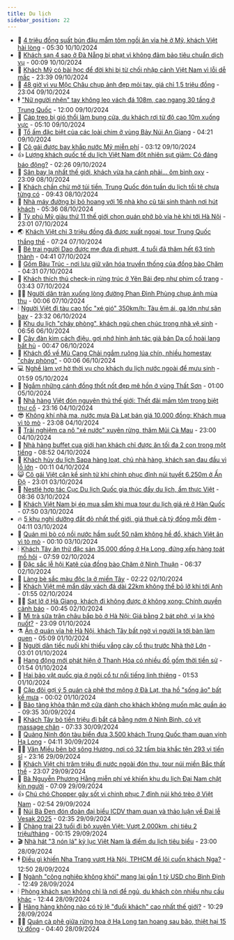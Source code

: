 ```yaml
---
title: Du lịch
sidebar_position: 22
---
```


<!-- dantri-du-lich:START -->
- 🥰 [4 triệu đồng suất bún đậu mắm tôm ngồi ăn vỉa hè ở Mỹ, khách Việt hài lòng](https://dantri.com.vn/du-lich/4-trieu-dong-suat-bun-dau-mam-tom-ngoi-an-via-he-o-my-khach-viet-hai-long-20241010111830285.htm) - 05:30 10/10/2024
- 🥰 [Khách sạn 4 sao ở Đà Nẵng bị phạt vì không đảm bảo tiêu chuẩn dịch vụ](https://dantri.com.vn/du-lich/khach-san-4-sao-o-da-nang-bi-phat-vi-khong-dam-bao-tieu-chuan-dich-vu-20241009204650118.htm) - 00:09 10/10/2024
- 🐻 [Khách Mỹ có bài học để đời khi bị từ chối nhập cảnh Việt Nam vì lỗi dễ mắc](https://dantri.com.vn/du-lich/khach-my-co-bai-hoc-de-doi-khi-bi-tu-choi-nhap-canh-viet-nam-vi-loi-de-mac-20241009211133845.htm) - 23:39 09/10/2024
- 🤩 [48 giờ vi vu Mộc Châu chụp ảnh đẹp mỏi tay, giá chỉ 1,5 triệu đồng](https://dantri.com.vn/du-lich/48-gio-vi-vu-moc-chau-chup-anh-dep-moi-tay-gia-chi-15-trieu-dong-20240901150547018.htm) - 23:04 09/10/2024
- 🕴 [&quot;Nữ người nhện&quot; tay không leo vách đá 108m, cao ngang 30 tầng ở Trung Quốc](https://dantri.com.vn/du-lich/nu-nguoi-nhen-tay-khong-leo-vach-da-108m-cao-ngang-30-tang-o-trung-quoc-20241009165528247.htm) - 12:00 09/10/2024
- 🤩 [Cáp treo bị gió thổi làm bung cửa, du khách rơi từ độ cao 10m xuống vực](https://dantri.com.vn/du-lich/cap-treo-bi-gio-thoi-lam-bung-cua-du-khach-roi-tu-do-cao-10m-xuong-vuc-20241009112633486.htm) - 05:10 09/10/2024
- 🤠 [Tổ ấm đặc biệt của các loài chim ở vùng Bảy Núi An Giang](https://dantri.com.vn/du-lich/to-am-dac-biet-cua-cac-loai-chim-o-vung-bay-nui-an-giang-20241008023224587.htm) - 04:21 09/10/2024
- 💪 [Cô gái được bay khắp nước Mỹ miễn phí](https://dantri.com.vn/du-lich/co-gai-duoc-bay-khap-nuoc-my-mien-phi-20240923162143623.htm) - 03:12 09/10/2024
- 👍 [Lượng khách quốc tế du lịch Việt Nam đột nhiên sụt giảm: Có đáng báo động?](https://dantri.com.vn/du-lich/luong-khach-quoc-te-du-lich-viet-nam-dot-nhien-sut-giam-co-dang-bao-dong-20241008225738253.htm) - 02:26 09/10/2024
- 🚦 [Sân bay lạ nhất thế giới, khách vừa hạ cánh phải... ôm bình oxy](https://dantri.com.vn/du-lich/san-bay-la-nhat-the-gioi-khach-vua-ha-canh-phai-om-binh-oxy-20241008170208465.htm) - 23:09 08/10/2024
- 💪 [Khách chần chừ mở túi tiền, Trung Quốc đón tuần du lịch tồi tệ chưa từng có](https://dantri.com.vn/du-lich/khach-chan-chu-mo-tui-tien-trung-quoc-don-tuan-du-lich-toi-te-chua-tung-co-20241008163940930.htm) - 09:43 08/10/2024
- 💃 [Nhà máy đường bị bỏ hoang với 16 nhà kho cũ tái sinh thành nơi hút khách](https://dantri.com.vn/du-lich/nha-may-duong-bi-bo-hoang-voi-16-nha-kho-cu-tai-sinh-thanh-noi-hut-khach-20241008112546002.htm) - 05:36 08/10/2024
- 👺 [Tỷ phú Mỹ giàu thứ 11 thế giới chọn quán phở bò vỉa hè khi tới Hà Nội](https://dantri.com.vn/du-lich/ty-phu-my-giau-thu-11-the-gioi-chon-quan-pho-bo-via-he-khi-toi-ha-noi-20241006221952576.htm) - 23:01 07/10/2024
- 🌏 [Khách Việt chi 3 triệu đồng đã được xuất ngoại, tour Trung Quốc thắng thế](https://dantri.com.vn/du-lich/khach-viet-chi-3-trieu-dong-da-duoc-xuat-ngoai-tour-trung-quoc-thang-the-20241007115507070.htm) - 07:24 07/10/2024
- 🎡 [Bé trai người Dao được mẹ đưa đi phượt, 4 tuổi đã thăm hết 63 tỉnh thành](https://dantri.com.vn/du-lich/be-trai-nguoi-dao-duoc-me-dua-di-phuot-4-tuoi-da-tham-het-63-tinh-thanh-20241006190539836.htm) - 04:41 07/10/2024
- 🧰 [Gốm Bàu Trúc - nơi lưu giữ văn hóa truyền thống của đồng bào Chăm](https://dantri.com.vn/du-lich/gom-bau-truc-noi-luu-giu-van-hoa-truyen-thong-cua-dong-bao-cham-20241007111803150.htm) - 04:31 07/10/2024
- 💂 [Khách thích thú check-in rừng trúc ở Yên Bái đẹp như phim cổ trang](https://dantri.com.vn/du-lich/khach-thich-thu-check-in-rung-truc-o-yen-bai-dep-nhu-phim-co-trang-20241005131619733.htm) - 03:43 07/10/2024
- 🧑‍🏫 [Người dân tràn xuống lòng đường Phan Đình Phùng chụp ảnh mùa thu](https://dantri.com.vn/du-lich/nguoi-dan-tran-xuong-long-duong-phan-dinh-phung-chup-anh-mua-thu-20241006232240066.htm) - 00:06 07/10/2024
- 🕯 [Người Việt đi tàu cao tốc &quot;xé gió&quot; 350km/h: Tàu êm ái, ga lớn như sân bay](https://dantri.com.vn/du-lich/nguoi-viet-di-tau-cao-toc-xe-gio-350kmh-tau-em-ai-ga-lon-nhu-san-bay-20241006214713852.htm) - 23:32 06/10/2024
- 👀 [Khu du lịch &quot;cháy phòng&quot;, khách ngủ chen chúc trong nhà vệ sinh](https://dantri.com.vn/du-lich/khu-du-lich-chay-phong-khach-ngu-chen-chuc-trong-nha-ve-sinh-20241005084236567.htm) - 06:56 06/10/2024
- 🎉 [Cây đàn kìm cách điệu, gợi nhớ hình ảnh tác giả bản Dạ cổ hoài lang bất hủ](https://dantri.com.vn/du-lich/cay-dan-kim-cach-dieu-goi-nho-hinh-anh-tac-gia-ban-da-co-hoai-lang-bat-hu-20241005162403312.htm) - 00:47 06/10/2024
- 🌊 [Khách đổ về Mù Cang Chải ngắm ruộng lúa chín, nhiều homestay &quot;cháy phòng&quot;](https://dantri.com.vn/du-lich/khach-do-ve-mu-cang-chai-ngam-ruong-lua-chin-nhieu-homestay-chay-phong-20241005202136223.htm) - 00:06 06/10/2024
- 💻 [Nghề làm vợ hờ thời vụ cho khách du lịch nước ngoài để mưu sinh](https://dantri.com.vn/du-lich/nghe-lam-vo-ho-thoi-vu-cho-khach-du-lich-nuoc-ngoai-de-muu-sinh-20241004224432410.htm) - 01:59 05/10/2024
- 💪 [Ngắm những cánh đồng thốt nốt đẹp mê hồn ở vùng Thất Sơn](https://dantri.com.vn/du-lich/ngam-nhung-canh-dong-thot-not-dep-me-hon-o-vung-that-son-20241003220551579.htm) - 01:00 05/10/2024
- 👺 [Nhà hàng Việt đón nguyên thủ thế giới: Thết đãi mắm tôm trong biệt thự cổ](https://dantri.com.vn/du-lich/nha-hang-viet-don-nguyen-thu-the-gioi-thet-dai-mam-tom-trong-biet-thu-co-20240926185653699.htm) - 23:16 04/10/2024
- 😎 [Không khí nhà ma, nước mưa Đà Lạt bán giá 10.000 đồng: Khách mua vì tò mò](https://dantri.com.vn/du-lich/khong-khi-nha-ma-nuoc-mua-da-lat-ban-gia-10000-dong-khach-mua-vi-to-mo-20241004234609772.htm) - 23:08 04/10/2024
- 🌋 [Trải nghiệm ca nô &quot;xé nước&quot; xuyên rừng, thăm Mũi Cà Mau](https://dantri.com.vn/du-lich/trai-nghiem-ca-no-xe-nuoc-xuyen-rung-tham-mui-ca-mau-20241003202837093.htm) - 23:00 04/10/2024
- 🌝 [Nhà hàng buffet cua giới hạn khách chỉ được ăn tối đa 2 con trong một tiếng](https://dantri.com.vn/du-lich/nha-hang-buffet-cua-gioi-han-khach-chi-duoc-an-toi-da-2-con-trong-mot-tieng-20241004141838662.htm) - 08:52 04/10/2024
- 🧠 [Khách hủy du lịch Sapa hàng loạt, chủ nhà hàng, khách sạn đau đầu vì lỗ lớn](https://dantri.com.vn/du-lich/khach-huy-du-lich-sapa-hang-loat-chu-nha-hang-khach-san-dau-dau-vi-lo-lon-20241003211454907.htm) - 00:11 04/10/2024
- 😺 [Cô gái Việt cận kề sinh tử khi chinh phục đỉnh núi tuyết 6.250m ở Ấn Độ](https://dantri.com.vn/du-lich/co-gai-viet-can-ke-sinh-tu-khi-chinh-phuc-dinh-nui-tuyet-6250m-o-an-do-20241003121542681.htm) - 23:01 03/10/2024
- 💂 [Nestlé hợp tác Cục Du lịch Quốc gia thúc đẩy du lịch, ẩm thực Việt](https://dantri.com.vn/du-lich/nestle-hop-tac-cuc-du-lich-quoc-gia-thuc-day-du-lich-am-thuc-viet-20241003151033009.htm) - 08:36 03/10/2024
- 🌮 [Khách Việt Nam bị ép mua sắm khi mua tour du lịch giá rẻ ở Hàn Quốc](https://dantri.com.vn/du-lich/khach-viet-nam-bi-ep-mua-sam-khi-mua-tour-du-lich-gia-re-o-han-quoc-20241003110406779.htm) - 07:50 03/10/2024
- 🔥 [5 khu nghỉ dưỡng đắt đỏ nhất thế giới, giá thuê cả tỷ đồng mỗi đêm](https://dantri.com.vn/du-lich/5-khu-nghi-duong-dat-do-nhat-the-gioi-gia-thue-ca-ty-dong-moi-dem-20240909030031299.htm) - 04:11 03/10/2024
- 🦏 [Quán mì bò có nồi nước hầm suốt 50 năm không hề đổ, khách Việt ăn vì tò mò](https://dantri.com.vn/du-lich/quan-mi-bo-co-noi-nuoc-ham-suot-50-nam-khong-he-do-khach-viet-an-vi-to-mo-20241002221943423.htm) - 00:10 03/10/2024
- 🕯 [Khách Tây ăn thử đặc sản 35.000 đồng ở Hạ Long, đứng xếp hàng toát mồ hôi](https://dantri.com.vn/du-lich/khach-tay-an-thu-dac-san-35000-dong-o-ha-long-dung-xep-hang-toat-mo-hoi-20240930194159020.htm) - 07:59 02/10/2024
- 🐻 [Đặc sắc lễ hội Katê của đồng bào Chăm ở Ninh Thuận](https://dantri.com.vn/du-lich/dac-sac-le-hoi-kate-cua-dong-bao-cham-o-ninh-thuan-20241002121226137.htm) - 06:37 02/10/2024
- 🥸 [Làng bè sắc màu độc lạ ở miền Tây](https://dantri.com.vn/du-lich/lang-be-sac-mau-doc-la-o-mien-tay-20241002011219753.htm) - 02:22 02/10/2024
- 💂 [Khách Việt mê mẩn dãy vách đá dài 22km không thể bỏ lỡ khi tới Anh](https://dantri.com.vn/du-lich/khach-viet-me-man-day-vach-da-dai-22km-khong-the-bo-lo-khi-toi-anh-20240928204745214.htm) - 01:55 02/10/2024
- 🧑‍💻 [Sạt lở ở Hà Giang, khách đi không được ở không xong: Chính quyền cảnh báo](https://dantri.com.vn/du-lich/sat-lo-o-ha-giang-khach-di-khong-duoc-o-khong-xong-chinh-quyen-canh-bao-20241001223007873.htm) - 00:45 02/10/2024
- 💪 [Mì trà sữa trân châu bắp bò ở Hà Nội: Giá bằng 2 bát phở, vị lạ khó nuốt?](https://dantri.com.vn/du-lich/mi-tra-sua-tran-chau-bap-bo-o-ha-noi-gia-bang-2-bat-pho-vi-la-kho-nuot-20241001161136836.htm) - 23:09 01/10/2024
- ⚗️ [Ăn ở quán vỉa hè Hà Nội, khách Tây bất ngờ vì người lạ tới bàn làm quen](https://dantri.com.vn/du-lich/an-o-quan-via-he-ha-noi-khach-tay-bat-ngo-vi-nguoi-la-toi-ban-lam-quen-20241001120321270.htm) - 05:09 01/10/2024
- 🌁 [Người dân tiếc nuối khi thiếu vắng cây cổ thụ trước Nhà thờ Lớn](https://dantri.com.vn/du-lich/nguoi-dan-tiec-nuoi-khi-thieu-vang-cay-co-thu-truoc-nha-tho-lon-20240930175151548.htm) - 03:01 01/10/2024
- 🧰 [Hang động mới phát hiện ở Thanh Hóa có nhiều đồ gốm thời tiền sử](https://dantri.com.vn/du-lich/hang-dong-moi-phat-hien-o-thanh-hoa-co-nhieu-do-gom-thoi-tien-su-20240930221212075.htm) - 01:54 01/10/2024
- 🧰 [Hai bảo vật quốc gia ở ngôi cổ tự nổi tiếng linh thiêng](https://dantri.com.vn/du-lich/hai-bao-vat-quoc-gia-o-ngoi-co-tu-noi-tieng-linh-thieng-20240930180740825.htm) - 01:53 01/10/2024
- 🎉 [Cặp đôi gợi ý 5 quán cà phê thơ mộng ở Đà Lạt, tha hồ &quot;sống ảo&quot; bất kể mưa](https://dantri.com.vn/du-lich/cap-doi-goi-y-5-quan-ca-phe-tho-mong-o-da-lat-tha-ho-song-ao-bat-ke-mua-20240927174819893.htm) - 00:02 01/10/2024
- 🤩 [Bảo tàng khỏa thân mở cửa dành cho khách không muốn mặc quần áo](https://dantri.com.vn/du-lich/bao-tang-khoa-than-mo-cua-danh-cho-khach-khong-muon-mac-quan-ao-20240830234104688.htm) - 09:35 30/09/2024
- 👺 [Khách Tây bỏ tiền triệu đi bắt cá bằng nơm ở Ninh Bình, có vịt massage chân](https://dantri.com.vn/du-lich/khach-tay-bo-tien-trieu-di-bat-ca-bang-nom-o-ninh-binh-co-vit-massage-chan-20240930112040371.htm) - 07:33 30/09/2024
- 🧠 [Quảng Ninh đón tàu biển đưa 3.500 khách Trung Quốc tham quan vịnh Hạ Long](https://dantri.com.vn/du-lich/quang-ninh-don-tau-bien-dua-3500-khach-trung-quoc-tham-quan-vinh-ha-long-20240930105940515.htm) - 04:11 30/09/2024
- 👨‍🏫 [Văn Miếu bên bờ sông Hương, nơi có 32 tấm bia khắc tên 293 vị tiến sĩ](https://dantri.com.vn/du-lich/van-mieu-ben-bo-song-huong-noi-co-32-tam-bia-khac-ten-293-vi-tien-si-20240927155925787.htm) - 23:16 29/09/2024
- 🦅 [Khách Việt chi trăm triệu đi nước ngoài đón thu, tour núi miền Bắc thất thế](https://dantri.com.vn/du-lich/khach-viet-chi-tram-trieu-di-nuoc-ngoai-don-thu-tour-nui-mien-bac-that-the-20240929002035126.htm) - 23:07 29/09/2024
- 🌊 [Bà Nguyễn Phương Hằng miễn phí vé khiến khu du lịch Đại Nam chật kín người](https://dantri.com.vn/du-lich/ba-nguyen-phuong-hang-mien-phi-ve-khien-khu-du-lich-dai-nam-chat-kin-nguoi-20240929133810010.htm) - 07:09 29/09/2024
- 👍 [Chú chó Chopper gây sốt vì chinh phục 7 đỉnh núi khó trèo ở Việt Nam](https://dantri.com.vn/du-lich/chu-cho-chopper-gay-sot-vi-chinh-phuc-7-dinh-nui-kho-treo-o-viet-nam-20240927103057538.htm) - 02:54 29/09/2024
- 🫶 [Núi Bà Đen đón đoàn đại biểu ICDV tham quan và thảo luận về Đại lễ Vesak 2025](https://dantri.com.vn/du-lich/nui-ba-den-don-doan-dai-bieu-icdv-tham-quan-va-thao-luan-ve-dai-le-vesak-2025-20240929093516464.htm) - 02:35 29/09/2024
- 💯 [Chàng trai 23 tuổi đi bộ xuyên Việt: Vượt 2.000km, chi tiêu 2 triệu/tháng](https://dantri.com.vn/du-lich/chang-trai-23-tuoi-di-bo-xuyen-viet-vuot-2000km-chi-tieu-2-trieuthang-20240927114306376.htm) - 00:15 29/09/2024
- 🎬 [Nhà hát &quot;3 nón lá&quot; kỷ lục Việt Nam là điểm du lịch tiêu biểu](https://dantri.com.vn/du-lich/nha-hat-3-non-la-ky-luc-viet-nam-la-diem-du-lich-tieu-bieu-20240928173829045.htm) - 23:00 28/09/2024
- 🕴 [Điều gì khiến Nha Trang vượt Hà Nội, TPHCM để lôi cuốn khách Nga?](https://dantri.com.vn/du-lich/dieu-gi-khien-nha-trang-vuot-ha-noi-tphcm-de-loi-cuon-khach-nga-20240927205853475.htm) - 12:50 28/09/2024
- 🦅 [Ngành &quot;công nghiệp không khói&quot; mang lại gần 1 tỷ USD cho Bình Định](https://dantri.com.vn/du-lich/nganh-cong-nghiep-khong-khoi-mang-lai-gan-1-ty-usd-cho-binh-dinh-20240928125257207.htm) - 12:49 28/09/2024
- 🕯 [Phòng khách sạn không chỉ là nơi để ngủ, du khách còn nhiều nhu cầu khác](https://dantri.com.vn/du-lich/phong-khach-san-khong-chi-la-noi-de-ngu-du-khach-con-nhieu-nhu-cau-khac-20240928133714371.htm) - 12:44 28/09/2024
- 🥸 [Hãng hàng không nào có tỷ lệ &quot;đuổi khách&quot; cao nhất thế giới?](https://dantri.com.vn/du-lich/hang-hang-khong-nao-co-ty-le-duoi-khach-cao-nhat-the-gioi-20240928161507005.htm) - 10:29 28/09/2024
- 👨‍🏫 [Quán cà phê giữa rừng hoa ở Hạ Long tan hoang sau bão, thiệt hại 15 tỷ đồng](https://dantri.com.vn/du-lich/quan-ca-phe-giua-rung-hoa-o-ha-long-tan-hoang-sau-bao-thiet-hai-15-ty-dong-20240928074706865.htm) - 04:40 28/09/2024<!-- dantri-du-lich:END -->
